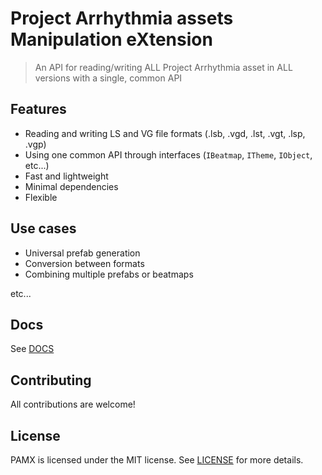 # Project Arrhythmia assets Manipulation eXtension

> An API for reading/writing ALL Project Arrhythmia asset in ALL versions with a single, common API

## Features

- Reading and writing LS and VG file formats (.lsb, .vgd, .lst, .vgt, .lsp, .vgp)
- Using one common API through interfaces (`IBeatmap`, `ITheme`, `IObject`, etc...)
- Fast and lightweight
- Minimal dependencies
- Flexible

## Use cases

- Universal prefab generation
- Conversion between formats
- Combining multiple prefabs or beatmaps

etc...

## Docs

See [DOCS](DOCS.md)

## Contributing

All contributions are welcome!

## License

PAMX is licensed under the MIT license. See [LICENSE](LICENSE) for more details.
